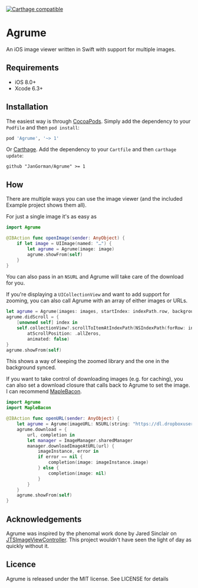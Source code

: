[![Carthage compatible](https://img.shields.io/badge/Carthage-compatible-4BC51D.svg?style=flat)](https://github.com/Carthage/Carthage)

# Agrume

An iOS image viewer written in Swift with support for multiple images.

## Requirements

- iOS 8.0+
- Xcode 6.3+

## Installation

The easiest way is through [CocoaPods](http://cocoapods.org). Simply add the dependency to your `Podfile` and then `pod install`:

```ruby
pod 'Agrume', '~> 1'
```

Or [Carthage](https://github.com/Carthage/Carthage). Add the dependency to your `Cartfile` and then `carthage update`:

```ogdl
github "JanGorman/Agrume" >= 1
```

## How

There are multiple ways you can use the image viewer (and the included Example project shows them all).

For just a single image it's as easy as

```swift
import Agrume

@IBAction func openImage(sender: AnyObject) {
	if let image = UIImage(named: "…") {
		let agrume = Agrume(image: image)
		agrume.showFrom(self)	
	}
}
```

You can also pass in an `NSURL` and Agrume will take care of the download for you.

If you're displaying a `UICollectionView` and want to add support for zooming, you can also call Agrume with an array of either images or URLs.

```swift
let agrume = Agrume(images: images, startIndex: indexPath.row, backgroundBlurStyle: .Light)
agrume.didScroll = {
	[unowned self] index in
    self.collectionView?.scrollToItemAtIndexPath(NSIndexPath(forRow: index, inSection: 0),
    	atScrollPosition: .allZeros,
        animated: false)
}
agrume.showFrom(self)
```

This shows a way of keeping the zoomed library and the one in the background synced.

If you want to take control of downloading images (e.g. for caching), you can also set a download closure that calls back to Agrume to set the image. I can recommend [MapleBacon](https://github.com/zalando/MapleBacon).

```swift
import Agrume
import MapleBacon

@IBAction func openURL(sender: AnyObject) {
	let agrume = Agrume(imageURL: NSURL(string: "https://dl.dropboxusercontent.com/u/512759/MapleBacon.png")!, backgroundBlurStyle: .Light)
	agrume.download = {
		url, completion in
		let manager = ImageManager.sharedManager
		manager.downloadImageAtURL(url) {
			imageInstance, error in
			if error == nil {
				completion(image: imageInstance.image)
			} else {
				completion(image: nil)
			}
		}
	}
	agrume.showFrom(self)
}
```

## Acknowledgements

Agrume was inspired by the phenomal work done by Jared Sinclair on [JTSImageViewController](https://github.com/jaredsinclair/JTSImageViewController). This project wouldn't have seen the light of day as quickly without it.

## Licence

Agrume is released under the MIT license. See LICENSE for details
